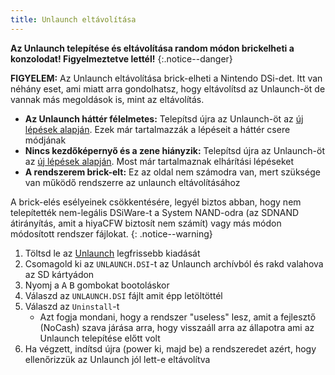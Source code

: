 ```yaml
---
title: Unlaunch eltávolítása
---
```


**Az Unlaunch telepítése és eltávolítása random módon brickelheti a konzolodat! Figyelmeztetve lettél!**
{:.notice--danger}

**FIGYELEM:** Az Unlaunch eltávolítása brick-elheti a Nintendo DSi-det. Itt van néhány eset, ami miatt arra gondolhatsz, hogy eltávolítsd az Unlaunch-öt de vannak más megoldások is, mint az eltávolítás.

- **Az Unlaunch háttér félelmetes:** Telepítsd újra az Unlaunch-öt az [új lépések alapján](/installing-unlaunch). Ezek már tartalmazzák a lépéseit a háttér csere módjának
- **Nincs kezdőképernyő és a zene hiányzik:** Telepítsd újra az Unlaunch-öt az [új lépések alapján](/installing-unlaunch). Most már tartalmaznak elhárítási lépéseket
- **A rendszerem brick-elt:** Ez az oldal nem számodra van, mert szüksége van működő rendszerre az unlaunch eltávolításához

A brick-elés esélyeinek csökkentésére, legyél biztos abban, hogy nem telepítették nem-legális DSiWare-t a System NAND-odra (az SDNAND átirányítás, amit a hiyaCFW biztosít nem számít) vagy más módon módosított rendszer fájlokat.
{: .notice--warning}

1. Töltsd le az [Unlaunch](https://problemkaputt.de/unlaunch.zip) legfrissebb kiadását
1. Csomagold ki az `UNLAUNCH.DSI`-t az Unlaunch archívból és rakd valahova az SD kártyádon
1. Nyomj a <kbd class="face">A</kbd> <kbd class="face">B</kbd> gombokat bootoláskor
1. Válaszd az `UNLAUNCH.DSI` fájlt amit épp letöltöttél
1. Válaszd az `Uninstall`-t
   - Azt fogja mondani, hogy a rendszer "useless" lesz, amit a fejlesztő (NoCash) szava járása arra, hogy visszaáll arra az állapotra ami az Unlaunch telepítése előtt volt
1. Ha végzett, indítsd újra (power ki, majd be) a rendszeredet azért, hogy ellenőrizzük az Unlaunch jól lett-e eltávolítva
